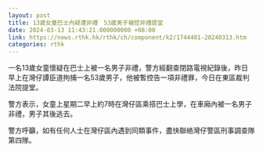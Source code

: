 ```yaml
---
layout: post
title: 13歲女童巴士內疑遭非禮　53歲男子被控非禮提堂
date: 2024-03-13 11:43:21.000000000 +08:00
link: https://news.rthk.hk/rthk/ch/component/k2/1744401-20240313.htm
categories: rthk
---
```


一名13歲女童懷疑在巴士上被一名男子非禮，警方經翻查閉路電視紀錄後，昨日早上在灣仔譚臣道拘捕一名53歲男子，他被暫控告一項非禮罪，今日在東區裁判法院提堂。

警方表示，女童上星期二早上約7時在灣仔區乘搭巴士上學，在車廂內被一名男子非禮，男子其後逃去。

警方呼籲，如有任何人士在灣仔區內遇到同類事件，盡快聯絡灣仔警區刑事調查隊第四隊。
